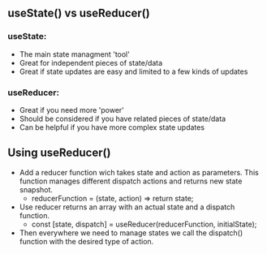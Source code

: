 ## useState() vs useReducer()

### useState:

- The main state managment 'tool'
- Great for independent pieces of state/data
- Great if state updates are easy and limited to a few kinds of updates

### useReducer:

- Great if you need more 'power'
- Should be considered if you have related pieces of state/data
- Can be helpful if you have more complex state updates

## Using useReducer()

- Add a reducer function wich takes state and action as parameters. This function manages different dispatch actions and returns new state snapshot.
  - reducerFunction = (state, action) => return state;
- Use reducer returns an array with an actual state and a dispatch function.
  - const [state, dispatch] = useReducer(reducerFunction, initialState);
- Then everywhere we need to manage states we call the dispatch() function with the desired type of action.
